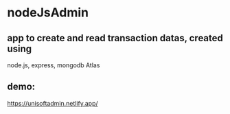 # nodeJsAdmin 
## app to create and read transaction datas, created using
node.js, express, mongodb Atlas

## demo:
https://unisoftadmin.netlify.app/
